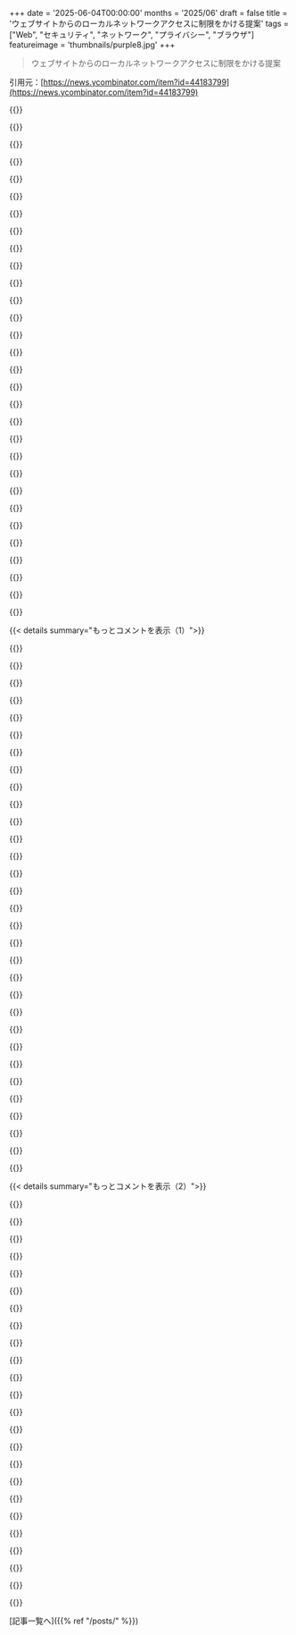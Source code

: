 +++
date = '2025-06-04T00:00:00'
months = '2025/06'
draft = false
title = 'ウェブサイトからのローカルネットワークアクセスに制限をかける提案'
tags = ["Web", "セキュリティ", "ネットワーク", "プライバシー", "ブラウザ"]
featureimage = 'thumbnails/purple8.jpg'
+++

> ウェブサイトからのローカルネットワークアクセスに制限をかける提案

引用元：[https://news.ycombinator.com/item?id=44183799](https://news.ycombinator.com/item?id=44183799)




{{<matomeQuote body="ウェブサイトからローカルIPへのHTTPリクエストはヤバいと思うよ。企業アプリが壊れてもいい。企業は設定で戻せるし、普通の人は「ローカルデバイスを操作したいけど許可する？」みたいなポップアップで決められるようにすればいいんだよ。" userName="mystifyingpoi" createdAt="2025/06/04 19:13:59" color="#ff5c5c">}}




{{<matomeQuote body="これは誤解だよ。ローカルデバイスはCORSで結構前から守られてる。ただ、CORSはサーバーが「いいよ」って言わないとダメなんだ。今回の提案は、サーバーとウェブサイトがオッケーでも、ユーザーにも「いい？」って聞こうってこと。Facebookみたいに、ウェブサイトとローカルアプリが結託してヤバいことするかもしれないからね。" userName="buildfocus" createdAt="2025/06/04 21:08:16" color="#785bff">}}




{{<matomeQuote body="CORSって、ウェブページのJavaScriptが応答を見れるかだけ制限するんじゃないの？リクエスト自体は送られちゃうんでしょ？つまり、JavaScriptで脆弱なプリンターとかにヤバいリクエストを送って、コードを実行させちゃう攻撃ができるんじゃない？ウェブページは成功したかわからなくても、それは問題ないかもね。" userName="xp84" createdAt="2025/06/04 21:14:07" color="#ff5733">}}




{{<matomeQuote body="いやいや、ブラウザは本物のリクエストの前にOPTIONSリクエストを送るんだよ。クライアントのブラウザがOPTIONSリクエストをURL以外で制御できるとは思えないけど、どうかな？タイミング攻撃でデバイスがあるかはわかるかもしれないけど、悪意のあるコードを送れるかはちょっと疑問だね。" userName="tombakt" createdAt="2025/06/04 21:21:39" color="#785bff">}}




{{<matomeQuote body="「普通の人にポップアップで許可＼拒否させればいい」って言うけどさ、MacOSってアプリごとに許可聞いてくるけど、みんな考えずに「はい」って押しちゃうんだよね。ウェブサイトごとになっても、そんなに変わらないんじゃないかな。" userName="lucideer" createdAt="2025/06/04 20:18:09" color="">}}




{{<matomeQuote body="ポップアップ許可なんてセキュリティにならないって、まだそんなこと言ってる人がいるの？WindowsのUACを見ればわかるだろ。ユーザーは何も考えずに全部クリックするんだよ。それに、普通の人にはこの許可が何を意味するのか、どんな危険があるのか全然わからない。ウェブサイトが動かないから、言われた通りに盲目的に許可するだけだよ、毎回ね。" userName="mystified5016" createdAt="2025/06/04 20:37:36" color="#ff33a1">}}




{{<matomeQuote body="悪い奴は、OPTIONSがいらないGETとかPOSTの「シンプルリクエスト」で、デバイスを攻撃するコードを作ろうとするだろうね。でも、実際にそんな上手いこといく例はまだ見たことないんだ（論文で読んだけど、漠然とした話だった）。" userName="LegionMammal978" createdAt="2025/06/04 21:28:40" color="">}}




{{<matomeQuote body="このタグ<br>＜img src=”http://192.168.1.1/router?reboot=1”＞<br>を使えば、CORS関係なくローカルネットワークにGETリクエストを送れるんだよ。" userName="varenc" createdAt="2025/06/05 03:32:18" color="#785bff">}}




{{<matomeQuote body="ポップアップ許可は本当にダメだね。今のMacは「許可する？しない？」って聞きまくりで、さらに手動で設定開いてアプリ探したりしないといけない。どっちも結局ダメなんだよ。テクノロジーのこと全然わからない人が、色んな機能も使いつつ、ヤバい奴から完全に身を守るなんて、誰も方法を見つけられてない。全部の許可を禁止するような、ガチガチに固めたアカウントくらいしか無理なんじゃないかな。" userName="xp84" createdAt="2025/06/04 21:20:32" color="#ff5733">}}




{{<matomeQuote body="Macって’許可/不許可’のポップアップだらけになったよね。<br>昔、AppleがMicrosoftのこれをバカにしてたCM知ってる？<br>これだよ → https://www.youtube.com/watch?v=DUPxkzV1RTc" userName="donnachangstein" createdAt="2025/06/04 22:59:30" color="#ff33a1">}}




{{<matomeQuote body="これマジでやばいと思うんだけど。ウェブサイトがローカルネットワークにアクセスできるべきなの？<br>全然新しい脅威が出てくるじゃん、対策なんてないし。<br>これ、他に良い方法ないのに、どうしても必要なケースってあるの？" userName="jm4" createdAt="2025/06/05 01:12:29" color="#38d3d3">}}




{{<matomeQuote body="Windows Vistaはさ、デスクトップにショートカット作るみたいな全然たいしたことない時でも権限ポップアップ出したよね。<br>あの実装、Microsoftは本当にバカにされるべきだったよ。" userName="GeekyBear" createdAt="2025/06/05 01:50:50" color="">}}




{{<matomeQuote body="ちょっと手間はかかるだろうけど、これがセキュリティのためなら仕方ないね。<br>俺らがアクセスしたウェブサイトが、localhost:8080で動かしてるセキュリティがゆるいテスト用ウェブサーバーにPingしたり攻撃したりできるなんて、マジででかいセキュリティリスクだよ。" userName="zaptheimpaler" createdAt="2025/06/04 19:25:18" color="#785bff">}}




{{<matomeQuote body="’mode: ’no-cors’’を忘れてない？<br>あれを使うとレスポンスは見えなくなるけど、CORSの事前リクエストとかヘッダーチェックを全部すり抜けちゃうんだ。" userName="rafram" createdAt="2025/06/05 01:52:39" color="#ff5733">}}




{{<matomeQuote body="それか、セキュリティが甘いルーターとかウェブカメラみたいな、ローカルネットワーク上の脆弱なHTTPサーバーを探し回ることもできる。<br>localhostだけじゃない、それはほんの一部だよ。" userName="duskwuff" createdAt="2025/06/04 19:34:25" color="#45d325">}}




{{<matomeQuote body="そうそう、POSTとかDELETEとかのフォームもトリガーできるんだ。<br>もしエンドポイントがリクエスト内のトークンを検証してなかったら、これはCSRFって呼ばれるやつだよ。<br>CORSは、権限のないXHRリクエストしか防げないんだ。<br>これ、全部何十年も前のOWASPの基本だね。" userName="lyu07282" createdAt="2025/06/05 06:26:57" color="#38d3d3">}}




{{<matomeQuote body="問題はね、これ許可しないとSynologyみたいなウェブUIが動かなくなることなんだ。<br>ああいうのってブラウザがローカルネットワークに接続する必要があるから…。<br>現状だと、あんまり良くないね。" userName="grokkedit" createdAt="2025/06/04 20:32:23" color="#ff5733">}}




{{<matomeQuote body="’ローカルネットワーク’って定義できる？<br>多分無理だね。<br>大抵の大企業は社内用に公開ルーティング可能なIPアドレスを持ってるし、社内ネットワークが192.168.0.0/24とは限らない。<br>foo.corp.example.comが9.10.11.12に解決されてもローカルってことだってある。<br>IPv6は？<br>これ、コーナーケースだらけの無意味な議論だよ。" userName="donnachangstein" createdAt="2025/06/04 19:42:37" color="#ff5c5c">}}




{{<matomeQuote body="これも誤解だよ。<br>CORSはLayer 7の通信にしか適用されない。<br>それ以外のことは、タイミングを見れば色々わかる。<br>Websocketsみたいなブラウザの主要な機能には、こんな制限は全然ないんだ。" userName="sidewndr46" createdAt="2025/06/05 13:32:42" color="#ff5733">}}




{{<matomeQuote body="昔、ルームメイトのWindows 98にマルウェアが入ったことあるんだ。画像ファイルを全部VBScriptに書き換えるワームで、クリックや実行されるたびに増殖して感染を広げるやつ。VBS拡張子を隠して元の画像に見せかけてた。<br>Windowsでショートカットを作るのが必ずしも安全ってわけじゃないんだよ。ユーザーがソフトをインストールするのに慣れてたから、マルウェアを仕込む最初の手段としてよく使われたんだ。Windowsのショートカットって、変なパス名やコマンドライン引数、カスタムアイコンとか色々なものを隠せるし、いつでも変更できちゃうんだよね。<br>だから、UACが過剰だったとか邪魔だって言われたり、Microsoftがセキュリティ甘いって馬鹿にされたりしたけど、こういうやり口について注意喚起したのは間違ってなかったのかもね。" userName="AStonesThrow" createdAt="2025/06/05 02:04:38" color="#ff5c5c">}}




{{<matomeQuote body="これ、大事な情報が抜けてるよ。preflightがスキップされるってのは正しいけど、このモードで動作する時はさらに制限があるんだ。サーバーの安全を保証するわけじゃないけど、“ safer”（より安全な）って言える動詞とヘッダーフィールドのサブセットで動かざるを得なくなるんだよ。<br>ブラウザはno-corsモードで送れるリクエストのヘッダーとメソッドを制限するんだ。（ヘッダーの場合はサイレント検閲、もっと具体的に言うとね）<br>GET、HEAD、POST以外のメソッドはブラウザでエラーになって送信されない。<br>CORS safelisted headers [0]以外のヘッダーは全部削除されるんだ。<br>それからContent-Typeはurlencoded、form-data、text-plainのどれかじゃないとダメ。それ以外を使おうとすると、ヘッダーがtext-plainに置き換えられるよ。<br>[0] https://developer.mozilla.org/en-US/docs/Glossary/CORS-safel..." userName="jonchurch_" createdAt="2025/06/05 13:58:03" color="#38d3d3">}}




{{<matomeQuote body="お前のBitcoinノードにjson-rpcリクエストを送って、ウォレットを空にされちゃうかもしれないぜ。" userName="drexlspivey" createdAt="2025/06/04 22:54:33" color="">}}




{{<matomeQuote body="昔は、フォーラムの署名に`＜img＞`タグで`http://someothersite.com/forum/ucp.php?mode=logout`とか埋め込んで、ウェブ上の皆のセッションをぶっ壊せたのを覚えてるよ。" userName="grrowl" createdAt="2025/06/05 07:31:20" color="">}}




{{<matomeQuote body="ほとんどのユーザーが’はい’をクリックするっていう証拠、何かあるの？<br>私の親は非技術者だけど、何もかもデフォルトで’いいえ’ってクリックしてるよ。たまに何か動かないときに助けを求められるんだけど、多くの場合、アプリに必要な許可（例えばオーディオ通話アプリがマイクへのアクセスを拒否されたとか）を拒否してるからなんだ。<br>統計がないと、安易な仮定はできないと思うんだよね。" userName="mastazi" createdAt="2025/06/04 22:45:53" color="">}}




{{<matomeQuote body="ユーザーが手動でショートカットを作るのは、権限プロンプトが必要なことじゃないだろ。<br>ユーザーにセキュリティプロンプトを無視することを教えたいなら、全く無意味な警告を出すのが一番だ。" userName="GeekyBear" createdAt="2025/06/05 02:20:20" color="">}}




{{<matomeQuote body="HN（ソフトウェアやセキュリティへの関心が平均よりはるかに高い読者層）で高く評価されてるコメントが、こういうことを間違えるってことは、なぜこれらの問題がいつまでも解決しないのか、ちょっと説明がついちゃうな。" userName="formerly_proven" createdAt="2025/06/05 11:10:47" color="">}}




{{<matomeQuote body="アプリからの権限プロンプトは、自分でそのアプリを意識的にダウンロードしたし、開発者やアプリが何をするか大体分かってるから受け入れやすいんだ。ソーシャルメディアアプリが写真への許可を求めても、音楽ストリーマーがスマートスピーカーに接続したいって言っても、その理由は簡単に理解できる。<br>でも、誰かがリンクしてきた見知らぬウェブサイトが、ローカルネットワークにアクセスしたいって？それは全然違うケースだね。ネットワークとか位置情報とかカメラとか、とにかくどんな種類のアクセスも、超極端な状況じゃない限りウェブサイトには絶対許可しないよ。" userName="paxys" createdAt="2025/06/04 22:19:25" color="#785bff">}}




{{<matomeQuote body="彼に完全に同意だ。お前の仕事のどこが難しくなろうが、プライバシーを不必要に侵害しないと動かないソフトが壊れようが、そんなの知ったこっちゃないね。インターネットが6ヶ月止まるって言われたって、俺は気にしないだろう。<br>ほとんどのユーザーを納得させるには、これが起こるべきではないという本当に強力な防御理由を考え出す必要があるだろうね。" userName="kulahan" createdAt="2025/06/04 19:52:58" color="#45d325">}}




{{<matomeQuote body="ユーザーセッション中に実行されるプログラムは、しばしばそのユーザーとして動いているんだよ。<br>これに対する「正しい答え」は、おそらく良い答えなんてない、ってことだろうな。<br>セキュリティはマジで地雷原だ。しかも日々悪化してるし。" userName="esseph" createdAt="2025/06/06 14:48:20" color="">}}




{{<matomeQuote body="AppleとかMicrosoftとかGoogleとかさ、USBやBluetoothにもローカルネットワークみたいに制限つけてほしいな。<br>最近アプリ入れるとすぐBluetoothのスキャン許可求めてくるけど、全部見られたくないんだよ。<br>アプリ側が使いたい特定のデバイスID（短いリスト）を事前に宣言して、OSがそのデバイスだけ接続できるように制限してほしい。<br>例えばBoseアプリはBoseデバイスだけとかね。<br>OSがカメラやGPSみたいに「このアプリがデバイスABCに接続したいんだけど？」って聞いてくれるのがいいな。<br>そのデバイスIDは会社が登録したプレフィックスで識別する感じ。<br>これでアプリが勝手にネットワークとかUSB、Bluetoothをブラブラできなくなる。" userName="socalgal2" createdAt="2025/06/05 01:23:49" color="#ff33a1">}}




{{< details summary="もっとコメントを表示（1）">}}

{{<matomeQuote body="Appleがアプリに「偽の許可」を出す機能、いつか実現しないかなって密かに期待してるんだ。<br>「連絡先リストがないとダメ」っていうアプリには、ランダムな偽リストを渡すとかね。GPSも同じ。<br>WhatsAppは連絡先をFacebookに共有しないと、連絡先に名前をつけられないって聞いたことあるよ。" userName="3eb7988a1663" createdAt="2025/06/05 03:18:28" color="#ff5c5c">}}




{{<matomeQuote body="うん、俺もそうしてほしいよ。<br>俺の銀行アプリ、連絡先へのアクセスとか変な許可を求めてくるから使えないんだ。<br>なんで必要かわからないから拒否すると、アプリが動いてくれないんだよね。" userName="ordu" createdAt="2025/06/06 07:09:26" color="">}}




{{<matomeQuote body="iOSでは、アプリが連絡先の共有を強制するのは許されてないんだぜ。<br>もしそんな要求してくるアプリがあったら、それはApp Storeの規約違反だから報告した方がいいよ。" userName="quickthrowman" createdAt="2025/06/05 16:44:38" color="#ff5733">}}




{{<matomeQuote body="iOSではね、連絡先の一部だけ共有できる機能があるんだ。<br>これならWhatsAppでも、コメント3で話してたみたいにうまく使えると思うな。" userName="nothrabannosir" createdAt="2025/06/05 03:54:48" color="">}}




{{<matomeQuote body="＞iOSでは連絡先の一部だけ共有できる<br>問題は、アプリがそれを尊重するかどうかだよ。<br>WhatsAppは色々言われるけど、ちゃんと尊重するんだ。<br>「プライバシー」重視って言われてるTelegramはダメだったね。<br>連絡先全部共有しないと動かなくて、一部だけ共有したら「全部共有しろ」って文句言いっぱなしだった。" userName="shantnutiwari" createdAt="2025/06/05 08:46:30" color="#ff33a1">}}




{{<matomeQuote body="それ、iOS版のTelegramだけじゃない？<br>Android版のTelegramは、連絡先へのアクセス拒否してもちゃんと動くし、アプリ内で完全に独立した連絡先リストを持てるんだ（PC版とか他の端末とも共有されるけど）。<br>スマホよりTelegram使い始めた方が古いんだけど、アプリ独自のリストがあって当然だと思ってる。<br>で、WhatsAppは連絡先へのアクセスなしじゃ使えないんだよね。<br>独自のWhatsApp専用連絡先は作らせてくれないし、許可しないと連絡先を保存するところがないって文句言う。<br>正直、俺はコミュニケーション手段ごとに連絡先リストが分かれてるのが好きで、電話アプリとGMailの連絡先が共有されるのだって嫌なんだ。<br>Telegramはその点いいんだけど、WhatsAppはダメだな。" userName="blacklion" createdAt="2025/06/05 10:14:44" color="#38d3d3">}}




{{<matomeQuote body="俺はね、iOSのTelegramで連絡先もカメラもマイクも、一度もアクセス許可したことないけど、全然普通に使えてるけどな。" userName="kayodelycaon" createdAt="2025/06/05 18:39:02" color="">}}




{{<matomeQuote body="コメント7で言ってたTelegramの挙動、あれバグだったっぽいね。<br>連絡先アクセスを全部許可しないとアプリが完全に壊れてたけど、一部だけ許可したら（うっとうしい通知は出たけど）ちゃんと動いたよ。" userName="HnUser12" createdAt="2025/06/05 11:29:59" color="#38d3d3">}}




{{<matomeQuote body="Telegramが一部の連絡先しかアクセス許可されてないってどうやって知るの？<br>iOSはそんな情報アプリに漏らしちゃダメでしょ。" userName="pabs3" createdAt="2025/06/08 09:55:52" color="">}}




{{<matomeQuote body="普通iOSはApp Storeの審査でこういうの対応するのに、Telegramがこれで通ったの驚きだよ。<br>「全連絡先アクセスしないと機能使えないようにしちゃダメ」みたいなルールないの？位置情報だとあるのにさ。" userName="nothrabannosir" createdAt="2025/06/05 10:37:29" color="#ff33a1">}}




{{<matomeQuote body="WhatsAppは電話番号必要だけど、共有する連絡先は選べても項目は選べない。<br>家族を共有すると電話番号だけじゃなく誕生日とか全部行っちゃうんだよ。<br>この機能って実装の仕方的に全然意味ないと思う。<br>あと、部分許可って分かってるからって、ずっとフル許可を求めてくるのもマジうざいんだよね。" userName="WhyNotHugo" createdAt="2025/06/05 09:41:50" color="#ff5733">}}




{{<matomeQuote body="カメラについても、ランダムなノイズとかユーザーが選んだ画像・動画をアプリにあげちゃえばいいじゃん。" userName="yonatan8070" createdAt="2025/06/06 08:16:19" color="">}}




{{<matomeQuote body="GrapheneOSにはこの機能があるよ（GPS偽装は除くけど）。" userName="baobun" createdAt="2025/06/05 12:56:05" color="#ff5c5c">}}




{{<matomeQuote body="GitHubのサードパーティ連携みたいに、「ABCはあなたのリポジトリ見たいんだけど、どれを共有したい？」って選ばせてくれるといいよね。" userName="totetsu" createdAt="2025/06/05 01:46:25" color="#ff33a1">}}




{{<matomeQuote body="そのGitHubのUIって本当に自分で選べるの？<br>俺の経験だと、どの組織とリポジトリが共有されるか教えてくれるだけで、選ぶオプションはなかったんだけどな。" userName="kuschku" createdAt="2025/06/05 12:21:30" color="">}}




{{<matomeQuote body="最近入れるアプリが全部Bluetoothアクセス求めてくるって？<br>それはAppleとかGoogleのひどいBLE APIのせいだよ。<br>RSSI（距離の代わりによく使われる、マジでダメなやつ）を取るには「全部許可！」ってしないといけないんだ。<br>みんな欲しいのは「時間差」なんだけど、なぜか全然サポートされてないんだよね。" userName="bsder" createdAt="2025/06/05 22:06:08" color="#ff33a1">}}




{{<matomeQuote body="Safariはこの（フィンガープリンティングの）理由でWeb MIDIをサポートしてないらしいんだけど、そのせいでどんなMIDIウェブアプリも使えなくなってて困るんだよね。" userName="rjh29" createdAt="2025/06/05 10:29:38" color="#ff5c5c">}}




{{<matomeQuote body="ウェブアプリ、モバイルアプリ、デスクトップアプリ、それともブラウザ拡張機能？<br>どれについて話してるの？" userName="Thorrez" createdAt="2025/06/05 13:17:41" color="">}}




{{<matomeQuote body="WebアプリはUSBとかBluetoothで許可が必要だと思うけど、WindowsやLinuxのデスクトップアプリは基本的に何でもできるよね。ファイル読んだり。パーミッションシステムで制限かけるのは大変な変更だろうな。" userName="Thorrez" createdAt="2025/06/06 14:54:12" color="">}}




{{<matomeQuote body="AppleはiOS 18でAccessorySetupKitっていうので、もうこれやってるらしいよ。" userName="_bent" createdAt="2025/06/05 16:32:30" color="">}}




{{<matomeQuote body="Webブラウザでローカルネットワークにアクセスし放題なのが信じられないよ。ファイルシステムへのアクセスはダメなのにね。セキュリティがサーバー任せなのが問題。開発マシンでテスト中の認証なしのWebアプリに、FacebookとかGoogleからアクセスされる可能性もあるし、ホームネットワークでCORSちゃんと設定してる人なんてほぼいないでしょ？" userName="paxys" createdAt="2025/06/04 21:35:40" color="#ff5733">}}




{{<matomeQuote body="CS専攻してたのに、アクセスしたWebサイトがローカルネットワークにアクセスできるなんて全然知らなかったよ。マジか…。記事の提案以外に、このアクセスを制限する方法って何かあるのかな？" userName="3abiton" createdAt="2025/06/05 17:59:39" color="">}}




{{<matomeQuote body="ブラウザ自体には、まだそういう機能はないんだよね。一番いいのは、OSの設定でブラウザ全体がローカルネットワークにアクセスできないようにしちゃうことかな。（ローカル用には別のブラウザを使うとか。）サンドボックス化の方法とか、ChatGPTに聞いてみるのもいいかもね。" userName="bmacho" createdAt="2025/06/07 11:16:21" color="#ff33a1">}}




{{<matomeQuote body="ありがとう！VM向けにiptablesでローカルネットワークへのアクセスを拒否する設定は既にやってるんだ。今度はローカルアクセスにも同じ方法を使ってみようかな。" userName="3abiton" createdAt="2025/06/08 01:52:30" color="#45d325">}}




{{<matomeQuote body="さらに驚きなのは、誰もこの問題を学ばないで、同じ構造的弱点を持つ新しいプロトコルが作られ続けてることだよね。MCP agentsのことなんだけど、もし知らなかったら調べてみて。" userName="Too" createdAt="2025/06/05 18:32:14" color="">}}




{{<matomeQuote body="「みんなCORSちゃんと設定してるの？」って話だけど、たぶん0.1%より0%に近いと思うな。ほとんど誰もやってないんじゃない？" userName="thaumasiotes" createdAt="2025/06/05 05:24:47" color="">}}




{{<matomeQuote body="ローカルのサーバーが Access-Control-Allow-Origin: * を返さないと、この問題って起きないんじゃない？デフォルトでこれをやってる一般的なローカルWebサーバーとかサービスってあるの？心配じゃないわけじゃないけど、ちょっと気になった。" userName="reassess_blind" createdAt="2025/06/05 08:34:25" color="#ff5c5c">}}




{{<matomeQuote body="いやいや、簡単なリクエスト、例えばGETとかtext/plainのPOSTリクエストはCORSのプリフライトは起こさないんだよ。リクエストはそのまま飛んじゃって、必要なCORSレスポンスヘッダーがないとブラウザがJSコードにレスポンスを見せないだけ。でもその頃にはもうリクエストは送信済みなんだよね。だから、もし君のローカルサービスにhttp://localhost:8080/launch_rocketsみたいなGETエンドポイントがあったり、Content-Typeをちゃんと検証しないPOSTエンドポイントがあったりしたら、どんなウェブサイトからでもトリガーできちゃうんだよ。[1] https://developer.mozilla.org/en-US/docs/Web/HTTP/Guides/COR..." userName="meindnoch" createdAt="2025/06/05 10:05:34" color="#ff5c5c">}}




{{<matomeQuote body="僕はレスポンスのデータ抜き出しのこと考えてたんだけど、まあ、確かにその/launch_rocketsエンドポイントは何か認証の裏に置いた方がいいね。" userName="reassess_blind" createdAt="2025/06/05 10:17:26" color="">}}




{{<matomeQuote body="Internet Explorerがゾーンシステムでこれ解決してたよね？<br>https://learn.microsoft.com/en-us/previous-versions/troubles..." userName="pacifika" createdAt="2025/06/04 19:31:20" color="">}}

{{</details>}}




{{< details summary="もっとコメントを表示（2）">}}

{{<matomeQuote body="皮肉にも、ChromeはWindows上でIEのセキュリティゾーンを部分的にサポートして利用してたんだよ、あんまりドキュメント化されてなかったけどね。" userName="donnachangstein" createdAt="2025/06/04 19:34:59" color="">}}




{{<matomeQuote body="正直、今もそれに匹敵する機能があると思ってたんだ。それが無いなんてあり得ない。ローカルネットワークはカメラとかマイクみたいに特別な許可がいるべきだよね。" userName="nailer" createdAt="2025/06/04 22:51:18" color="#ff33a1">}}




{{<matomeQuote body="とはいえ、あれはたいていIntranet上のActiveXコントロールにローカルマシンへの自由なアクセスを与えるためにIT部門がグループポリシーで設定してたんだよね。楽しい日々だったよ。" userName="bux93" createdAt="2025/06/05 09:56:24" color="">}}




{{<matomeQuote body="これは多分、Metaがネイティブアプリとウェブサイト間でローカルホスト経由でコソコソ識別コードを共有するのを防ぐのに役立つだろうね、特にAndroidだと。<br>[0] https://www.theregister.com/2025/06/03/meta_pauses_android_t..." userName="sroussey" createdAt="2025/06/04 18:56:34" color="#785bff">}}




{{<matomeQuote body="これはローカル接続をする必要のない多くのウェブサイトをブロックする役には立つけど、まだまだ大雑把だね。この許可が必要なほとんどのウェブサイトは、たった一つのローカルサーバーにアクセスできればいいんだ。全部に許可を与えちゃうのは最小権限の原則に違反する。ほとんどのユーザーは自分のローカルネットワークで何が動いてるか知らないから、リスクも理解できないだろうしね。" userName="skybrian" createdAt="2025/06/04 20:09:35" color="#785bff">}}




{{<matomeQuote body="ユーザーはローカルネットワークのこと知らないから、リスクもわかんないんだよ。<br>ブラウザの許可メッセージも専門用語ばっかりだと「Yes」って押しちゃうだけ。<br>もっとわかりやすいメッセージがいいよね。" userName="paxys" createdAt="2025/06/04 21:25:44" color="#ff5c5c">}}




{{<matomeQuote body="結局、攻撃者がうまく誘導すれば、どんなメッセージでもユーザーは「Yes」ってクリックしちゃうんだよね。<br>フィッシング詐欺みたいに、「大事な確認だから『Yes』を押して」って言われたら、意味わかんなくても押しちゃうでしょ。" userName="xp84" createdAt="2025/06/04 21:28:52" color="#ff5733">}}




{{<matomeQuote body="結局、どこまで人を守れるかっていうと限界があるよ。<br>自己責任な部分も必要。<br>Google（多分ブラウザのこと）が全部決めちゃうような世界には住みたくないな。" userName="kevincox" createdAt="2025/06/05 13:15:07" color="#ff33a1">}}




{{<matomeQuote body="理想を言えば、ブラウザがmDNSでローカルのサービスを見つけて、許可する時にその名前を表示できればいいんだけどね。<br>でも、現実にはmDNSのサービスなんてあんまり動いてないんだよね。" userName="derefr" createdAt="2025/06/04 21:54:36" color="#ff5c5c">}}




{{<matomeQuote body="え、みんなmDNSとか切ってないの？<br>OS入れるたびに、よくわかんないからオフにしてたんだけど。<br>Avahiとかは違う話なのかな？" userName="mixmastamyk" createdAt="2025/06/05 16:09:48" color="">}}




{{<matomeQuote body="Avahiっていうのは、mDNSとかDNS-SDとかを扱うZeroconfっていうネットワーク技術のことだよ。" userName="kayodelycaon" createdAt="2025/06/05 18:44:00" color="">}}




{{<matomeQuote body="「ローカルネットワーク上のリソース」ってメッセージでも、ユーザーは結局意味わかんないで適当に「許可」しちゃうと思うな。<br>さっきのコメントと同じだけど。" userName="cpburns2009" createdAt="2025/06/06 12:57:35" color="">}}




{{<matomeQuote body="スマホだったら、「このサイトから、このアプリに繋いでもいい？」みたいに聞くのがいいかも。<br>でも、ローカルネットワーク全体に対してやるのは難しいけどね。" userName="skybrian" createdAt="2025/06/05 03:05:23" color="#38d3d3">}}




{{<matomeQuote body="完璧にやるならファイアウォールみたいなもんだよね。<br>どのネットワーク範囲とか、どのポートとかで制御する。<br>ブラウザ拡張機能でそういうの作れるAPIがあればいいな。<br>特定の機器とか、LAN全体とか、カテゴリ別に許可したり、localhostだけ許可したり。" userName="nine_k" createdAt="2025/06/04 20:47:24" color="#45d325">}}




{{<matomeQuote body="ファイアウォールみたいなAPI、 Manifest V2にはあったんだけどね。<br>ChromeはManifest V3で削除しちゃったんだよ。<br>Firefoxにはまだあるよ。詳しくはここ見て→ https://developer.mozilla.org/en-US/docs/Mozilla/Add-ons/Web..." userName="kuschku" createdAt="2025/06/05 12:25:02" color="#ff5c5c">}}




{{<matomeQuote body="IPv6でサイトローカルかどうかって判定できるの？<br>難しいよね。<br>IoTアプリで困ったことあるんだけど、実際無理そう。<br>.localドメインもOSでバラバラだし、ローカルアドレスでHTTPS証明書使えないの、マジでイライラするんだよね。" userName="rerdavies" createdAt="2025/06/04 22:28:46" color="#ff5c5c">}}




{{<matomeQuote body="HTTPSはドメイン名でIPは関係ないよ。<br>自分のドメインならローカルIPに向けられるしね。<br>NATのせいでRFC 1918＝ローカルって勘違いしてる人多すぎ。<br>昔は公開IPでも自分にとってローカルだったんだ。<br>ルーター経由せず通信できればローカルなんだよ。" userName="globular-toast" createdAt="2025/06/05 20:37:30" color="#785bff">}}




{{<matomeQuote body="IPv6にもルーティング概念はあるよ。<br>リンクローカルはLAN用でAPIPAみたいなものね。<br>.localはDNSの話でIPとは関係ないよ。<br>Let’s EncryptとかでローカルIP向け証明書取るならDNS-01とかCNAME調べてみて。<br>ちょっと大変だけどね。<br>君、IPv4、IPv6、DNSとか、ちょっと分かってないみたいだから勉強しなよ。" userName="gerdesj" createdAt="2025/06/05 00:07:21" color="#45d325">}}




{{<matomeQuote body="IPv6でインバウンドが「ローカル」か判定？無理だよ。<br>IPv6はグローバルにルーティング可能が前提だから。<br>Googleの提案も完全にズレてる。<br>アプリは「ローカル限定」と思わず、公開前提でセキュリティ設計すべきだよ。<br>.localはmDNS用に予約されてるけど、みんな無視してるね。" userName="donnachangstein" createdAt="2025/06/04 22:51:35" color="#ff5c5c">}}




{{<matomeQuote body="Globally routableでも、間にファイアウォール置いてフィルタリングできるよ。<br>WANインターフェースとかで全部落とすこともできるしね。<br>SOHOルーターはNATとルーティングとファイアウォールをまとめてるけど、機能は別物だよ。" userName="donnachangstein" createdAt="2025/06/04 23:06:52" color="">}}




{{<matomeQuote body="うちのSOHOルーターは、IPv4はNAT、IPv6はルーティング＋ファイアウォールだけど、IPv6のファイアウォール設定は全くできないんだ。<br>できたとしても、家のIPv6アドレスは一時的で短命だから大変だろうね。" userName="rerdavies" createdAt="2025/06/05 05:10:32" color="">}}




{{<matomeQuote body="IPv6アドレスも永続的にできるんだ。<br>短命である必要はないよ。<br>MACアドレスでデバイスを識別して、アドレスが変わってもそれに紐付けてファイアウォールルールを設定できるホームファイアウォールもたくさんあるんだ。" userName="vel0city" createdAt="2025/06/05 15:31:30" color="">}}




{{<matomeQuote body="IPv6アドレスってGUIDみたいで覚えにくいよね。<br>ランダムな文字列みたい。<br>IPv4は電話番号みたいでルールがなんとなく分かるんだけどね。<br>IPv6の設定とか分かりやすい入門書あるのかな？<br>あと、デバイスがアドレスを複数持つことが多いから管理が大変なんだ。" userName="mixmastamyk" createdAt="2025/06/05 16:29:38" color="">}}

{{</details>}}



[記事一覧へ]({{% ref "/posts/" %}})
